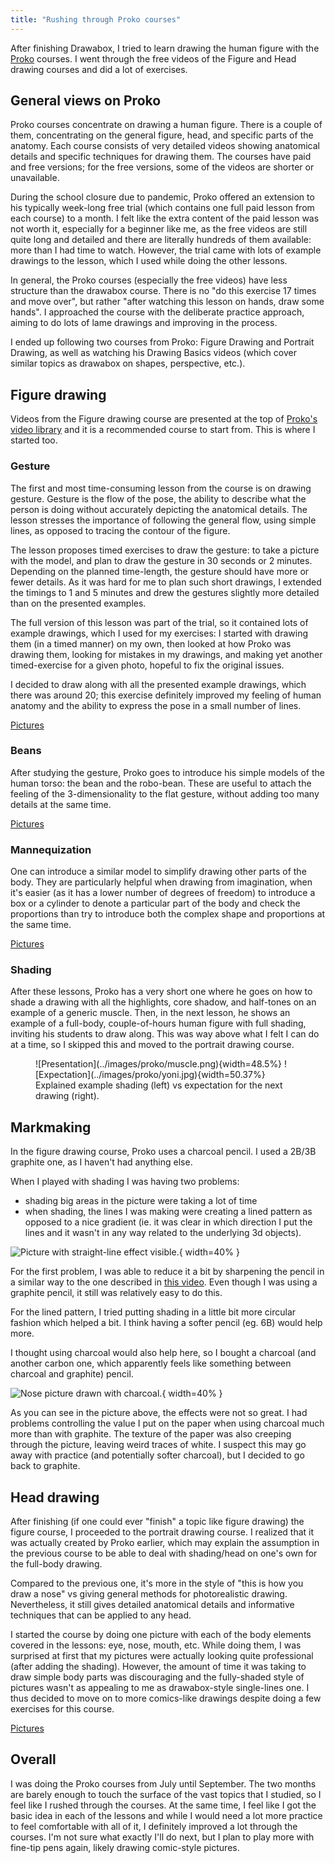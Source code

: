 ```yaml
---
title: "Rushing through Proko courses"
---
```

After finishing Drawabox, I tried to learn drawing the human figure with the [Proko](https://proko.com) courses. I went through the free videos of the Figure and Head drawing courses and did a lot of exercises.

## General views on Proko
Proko courses concentrate on drawing a human figure. There is a couple of them, concentrating on the general figure, head, and specific parts of the anatomy. Each course consists of very detailed videos showing anatomical details and specific techniques for drawing them. The courses have paid and free versions; for the free versions, some of the videos are shorter or unavailable. 

During the school closure due to pandemic, Proko offered an extension to his typically week-long free trial (which contains one full paid lesson from each course) to a month. I felt like the extra content of the paid lesson was not worth it, especially for a beginner like me, as the free videos are still quite long and detailed and there are literally hundreds of them available: more than I had time to watch. However, the trial came with lots of example drawings to the lesson, which I used while doing the other lessons.

In general, the Proko courses (especially the free videos) have less structure than the drawabox course. There is no "do this exercise 17 times and move over", but rather "after watching this lesson on hands, draw some hands". I approached the course with the deliberate practice approach, aiming to do lots of lame drawings and improving in the process.

I ended up following two courses from Proko: Figure Drawing and Portrait Drawing, as well as watching his Drawing Basics videos (which cover similar topics as drawabox on shapes, perspective, etc.).

## Figure drawing

Videos from the Figure drawing course are presented at the top of [Proko's video library](https://www.proko.com/library) and it is a recommended course to start from. This is where I started too.

### Gesture

The first and most time-consuming lesson from the course is on drawing gesture. Gesture is the flow of the pose, the ability to describe what the person is doing without accurately depicting the anatomical details. The lesson stresses the importance of following the general flow, using simple lines, as opposed to tracing the contour of the figure.

The lesson proposes timed exercises to draw the gesture: to take a picture with the model, and plan to draw the gesture in 30 seconds or 2 minutes. Depending on the planned time-length, the gesture should have more or fewer details. As it was hard for me to plan such short drawings, I extended the timings to 1 and 5 minutes and drew the gestures slightly more detailed than on the presented examples.

The full version of this lesson was part of the trial, so it contained lots of example drawings, which I used for my exercises: I started with drawing them (in a timed manner) on my own, then looked at how Proko was drawing them, looking for mistakes in my drawings, and making yet another timed-exercise for a given photo, hopeful to fix the original issues.

I decided to draw along with all the presented example drawings, which there was around 20; this exercise definitely improved my feeling of human anatomy and the ability to express the pose in a small number of lines.

<a href="../images/proko/gesture/simple/A.jpg" target="_blank">Pictures<img data-bilderrahmen="gesture"/></a>

### Beans

After studying the gesture, Proko goes to introduce his simple models of the human torso: the bean and the robo-bean. These are 
useful to attach the feeling of the 3-dimensionality to the flat gesture, without adding too many details at the same time.

<a href="../images/proko/bean/A.jpg" target="_blank">Pictures<img data-bilderrahmen="beans"/></a>

### Mannequization
One can introduce a similar model to simplify drawing other parts of the body. They are particularly helpful when drawing from imagination, when it's easier (as it has a lower number of degrees of freedom) to introduce a box or a cylinder to denote a particular part of the body and check the proportions than try to introduce both the complex shape and proportions at the same time.

<a href="../images/proko/mannequin/A.jpg" target="_blank">Pictures<img data-bilderrahmen="mannequin"/></a>

### Shading
After these lessons, Proko has a very short one where he goes on how to shade a drawing with all the highlights, core shadow, and half-tones on an example of a generic muscle. Then, in the next lesson, he shows an example of a full-body, couple-of-hours human figure with full shading, inviting his students to draw along. This was way above what I felt I can do at a time, so I skipped this and moved to the portrait drawing course.

<figure>
![Presentation](../images/proko/muscle.png){width=48.5%}
![Expectation](../images/proko/yoni.jpg){width=50.37%}
<figcaption>Explained example shading (left) vs expectation for the next drawing (right).</figcaption>
</figure>

## Markmaking
In the figure drawing course, Proko uses a charcoal pencil. I used a 2B/3B graphite one, as I haven't had anything else.

When I played with shading I was having two problems:
- shading big areas in the picture were taking a lot of time
- when shading, the lines I was making were creating a lined pattern as opposed to a nice gradient (ie. it was clear in which direction I put the lines and it wasn't in any way related to the underlying 3d objects).

![Picture with straight-line effect visible.](../images/proko/shading.jpg){ width=40% }

For the first problem, I was able to reduce it a bit by sharpening the pencil in a similar way to the one described in [this video](https://www.proko.com/drawing-supplies-i-use-in-my-videos/#.X2cYsXWYVTY). Even though I was using a graphite pencil, it still was relatively easy to do this.

For the lined pattern, I tried putting shading in a little bit more circular fashion which helped a bit. I think having a softer pencil (eg. 6B) would help more.

I thought using charcoal would also help here, so I bought a charcoal (and another carbon one, which apparently feels like something between charcoal and graphite) pencil. 

![Nose picture drawn with charcoal.](../images/proko/shading.jpg){ width=40% }

As you can see in the picture above, the effects were not so great. I had problems controlling the value I put on the paper when using charcoal much more than with graphite. The texture of the paper was also creeping through the picture, leaving weird traces of white. I suspect this may go away with practice (and potentially softer charcoal), but I decided to go back to graphite.

## Head drawing
After finishing (if one could ever "finish" a topic like figure drawing) the figure course, I proceeded to the portrait drawing course. I realized that it was actually created by Proko earlier, which may explain the assumption in the previous course to be able to deal with shading/head on one's own for the full-body drawing.

Compared to the previous one, it's more in the style of "this is how you draw a nose" vs giving general methods for photorealistic drawing. Nevertheless, it still gives detailed anatomical details and informative techniques that can be applied to any head.

I started the course by doing one picture with each of the body elements covered in the lessons: eye, nose, mouth, etc. While doing them, I was surprised at first that my pictures were actually looking quite professional (after adding the shading). However, the amount of time it was taking to draw simple body parts was discouraging and the fully-shaded style of pictures wasn't as appealing to me as drawabox-style single-lines one. I thus decided to move on to more comics-like drawings despite doing a few exercises for this course.

<a href="../images/proko/head/A.jpg" target="_blank">Pictures<img data-bilderrahmen="head"/></a>

## Overall
I was doing the Proko courses from July until September. The two months are barely enough to touch the surface of the vast topics that I studied, so I feel like I rushed through the courses. At the same time, I feel like I got the basic idea in each of the lessons and while I would need a lot more practice to feel comfortable with all of it, I definitely improved a lot through the courses. I'm not sure what exactly I'll do next, but I plan to play more with fine-tip pens again, likely drawing comic-style pictures.

<a href="../images/proko/gesture/simple/B.jpg" target="_blank"><img data-bilderrahmen="gesture"/></a><a href="../images/proko/gesture/simple/C.jpg" target="_blank"><img data-bilderrahmen="gesture"/></a><a href="../images/proko/gesture/simple/D.jpg" target="_blank"><img data-bilderrahmen="gesture"/></a><a href="../images/proko/gesture/simple/E.jpg" target="_blank"><img data-bilderrahmen="gesture"/></a><a href="../images/proko/gesture/simple/F.jpg" target="_blank"><img data-bilderrahmen="gesture"/></a><a href="../images/proko/gesture/full/A.jpg" target="_blank"><img data-bilderrahmen="gesture"/></a><a href="../images/proko/gesture/full/B.jpg" target="_blank"><img data-bilderrahmen="gesture"/></a><a href="../images/proko/gesture/full/C.jpg" target="_blank"><img data-bilderrahmen="gesture"/></a><a href="../images/proko/gesture/full/D.jpg" target="_blank"><img data-bilderrahmen="gesture"/></a><a href="../images/proko/gesture/full/E.jpg" target="_blank"><img data-bilderrahmen="gesture"/></a><a href="../images/proko/gesture/full/F.jpg" target="_blank"><img data-bilderrahmen="gesture"/></a><a href="../images/proko/gesture/full/G.jpg" target="_blank"><img data-bilderrahmen="gesture"/></a><a href="../images/proko/gesture/full/H.jpg" target="_blank"><img data-bilderrahmen="gesture"/></a><a href="../images/proko/gesture/full/I.jpg" target="_blank"><img data-bilderrahmen="gesture"/></a><a href="../images/proko/gesture/full/J.jpg" target="_blank"><img data-bilderrahmen="gesture"/></a><a href="../images/proko/gesture/full/K.jpg" target="_blank"><img data-bilderrahmen="gesture"/></a><a href="../images/proko/gesture/full/L.jpg" target="_blank"><img data-bilderrahmen="gesture"/></a><a href="../images/proko/gesture/full/M.jpg" target="_blank"><img data-bilderrahmen="gesture"/></a><a href="../images/proko/gesture/full/N.jpg" target="_blank"><img data-bilderrahmen="gesture"/></a><a href="../images/proko/gesture/full/O.jpg" target="_blank"><img data-bilderrahmen="gesture"/></a><a href="../images/proko/gesture/full/P.jpg" target="_blank"><img data-bilderrahmen="gesture"/></a><a href="../images/proko/gesture/full/Q.jpg" target="_blank"><img data-bilderrahmen="gesture"/></a><a href="../images/proko/gesture/full/R.jpg" target="_blank"><img data-bilderrahmen="gesture"/></a><a href="../images/proko/gesture/full/S.jpg" target="_blank"><img data-bilderrahmen="gesture"/></a><a href="../images/proko/gesture/full/T.jpg" target="_blank"><img data-bilderrahmen="gesture"/></a><a href="../images/proko/gesture/full/U.jpg" target="_blank"><img data-bilderrahmen="gesture"/></a><a href="../images/proko/gesture/full/V.jpg" target="_blank"><img data-bilderrahmen="gesture"/></a><a href="../images/proko/gesture/full/W.jpg" target="_blank"><img data-bilderrahmen="gesture"/></a><a href="../images/proko/gesture/full/X.jpg" target="_blank"><img data-bilderrahmen="gesture"/></a><a href="../images/proko/gesture/full/Y.jpg" target="_blank"><img data-bilderrahmen="gesture"/></a><a href="../images/proko/gesture/full/Z.jpg" target="_blank"><img data-bilderrahmen="gesture"/></a><a href="../images/proko/gesture/full/Z.jpg" target="_blank"><img data-bilderrahmen="gesture"/></a><a href="../images/proko/gesture/full/Z1.jpg" target="_blank"><img data-bilderrahmen="gesture"/></a><a href="../images/proko/gesture/full/Z2.jpg" target="_blank"><img data-bilderrahmen="gesture"/></a><a href="../images/proko/gesture/full/Z3.jpg" target="_blank"><img data-bilderrahmen="gesture"/></a><a href="../images/proko/gesture/full/Z4.jpg" target="_blank"><img data-bilderrahmen="gesture"/></a><a href="../images/proko/gesture/full/Z5.jpg" target="_blank"><img data-bilderrahmen="gesture"/></a>

<a href="../images/proko/bean/B.jpg" target="_blank"><img data-bilderrahmen="beans"/></a><a href="../images/proko/bean/C.jpg" target="_blank"><img data-bilderrahmen="beans"/></a><a href="../images/proko/bean/D.jpg" target="_blank"><img data-bilderrahmen="beans"/></a><a href="../images/proko/bean/E.jpg" target="_blank"><img data-bilderrahmen="beans"/></a><a href="../images/proko/bean/F.jpg" target="_blank"><img data-bilderrahmen="beans"/></a><a href="../images/proko/robobean/A.jpg" target="_blank"><img data-bilderrahmen="beans"/></a><a href="../images/proko/robobean/B.jpg" target="_blank"><img data-bilderrahmen="beans"/></a><a href="../images/proko/robobean/C.jpg" target="_blank"><img data-bilderrahmen="beans"/></a><a href="../images/proko/robobean/D.jpg" target="_blank"><img data-bilderrahmen="beans"/></a><a href="../images/proko/mannequin/B.jpg" target="_blank"><img data-bilderrahmen="mannequin"/></a><a href="../images/proko/mannequin/C.jpg" target="_blank"><img data-bilderrahmen="mannequin"/></a><a href="../images/proko/mannequin/D.jpg" target="_blank"><img data-bilderrahmen="mannequin"/></a><a href="../images/proko/mannequin/E.jpg" target="_blank"><img data-bilderrahmen="mannequin"/></a><a href="../images/proko/mannequin/F.jpg" target="_blank"><img data-bilderrahmen="mannequin"/></a>

<a href="../images/proko/head/B.jpg" target="_blank"><img data-bilderrahmen="head"/></a><a href="../images/proko/head/C.jpg" target="_blank"><img data-bilderrahmen="head"/></a><a href="../images/proko/head/D.jpg" target="_blank"><img data-bilderrahmen="head"/></a><a href="../images/proko/head/E.jpg" target="_blank"><img data-bilderrahmen="head"/></a>
